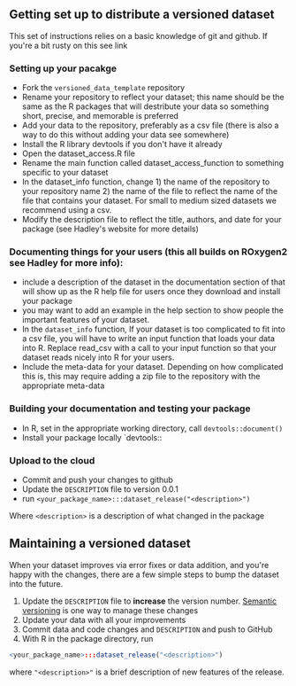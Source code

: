 ## Getting set up to distribute a versioned dataset

This set of instructions relies on a basic knowledge of git and github.  If you're a bit rusty on this see link

### Setting up your pacakge

- Fork the `versioned_data_template` repository
- Rename your repository to reflect your dataset; this name should be the same as the R packages that will destribute your data so something short, precise, and memorable is preferred
- Add your data to the repository, preferably as a csv file (there is also a way to do this without adding your data see somewhere)
- Install the R library devtools if you don't have it already
- Open the dataset_access.R file
- Rename the main function called dataset_access_function to something specific to your dataset 
- In the dataset_info function, change 1) the name of the repository to your repository name 2) the name of the file to reflect the name of the file that contains your dataset.  For small to medium sized datasets we recommend using a csv.  
- Modify the description file to reflect the title, authors, and date for your package (see Hadley's website for more details)
 
### Documenting things for your users (this all builds on ROxygen2 see Hadley for more info):

-  include a description of the dataset in the documentation section of that will show up as the R help file for users once they download and install your package
- you may want to add an example in the help section to show people the important features of your dataset. 
-  In the `dataset_info` function, If your dataset is too complicated to fit into a csv file, you will have to write an input function that loads your data into R.  Replace read_csv with a call to your input function so that your dataset reads nicely into R for your users.  
-  Include the meta-data for your dataset.  Depending on how complicated this is, this may require adding a zip file to the repository with the appropriate meta-data

### Building your documentation and testing your package

- In R, set in the appropriate working directory, call `devtools::document()` 
- Install your package locally `devtools::

### Upload to the cloud

- Commit and push your changes to github
- Update the `DESCRIPTION` file to version 0.0.1
- run `<your_package_name>:::dataset_release("<description>")`

Where `<description>` is a description of what changed in the package

## Maintaining a versioned dataset 

When your dataset improves via error fixes or data addition, and you're happy with the changes, there are a few simple steps to bump the dataset into the future.    

1. Update the `DESCRIPTION` file to **increase** the version number.   [Semantic versioning](http://semver.org/) is one way to manage these changes
2.  Update your data with all your improvements
3.  Commit data and code changes and `DESCRIPTION` and push to GitHub
4.  With R in the package directory, run
```r
<your_package_name>:::dataset_release("<description>")
```
where `"<description>"` is a brief description of new features of the release.
